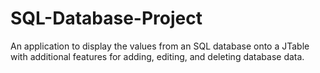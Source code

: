# SQL-Database-Project
An application to display the values from an SQL database onto a JTable with additional features for adding, editing, and deleting database data.
